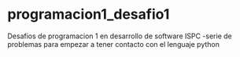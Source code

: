 # programacion1_desafio1
Desafios de programacion 1 en desarrollo de software ISPC
    -serie de problemas para empezar a tener contacto con el lenguaje python